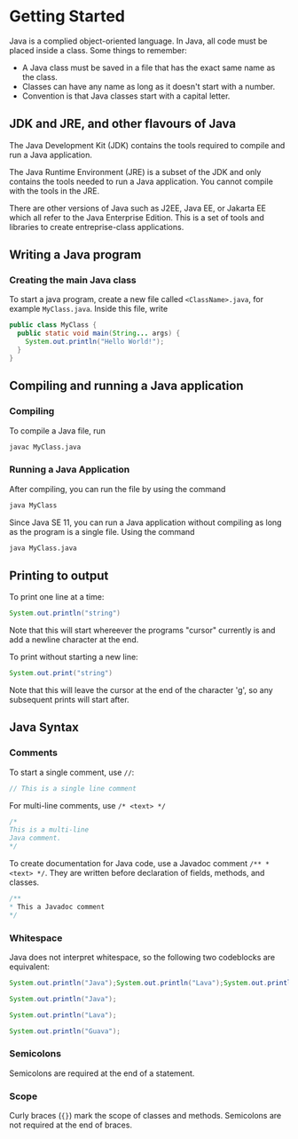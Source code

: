 # Getting Started
Java is a complied object-oriented language. In Java, all code must be placed inside a class. Some things to remember:
- A Java class must be saved in a file that has the exact same name as the class.
- Classes can have any name as long as it doesn't start with a number.
- Convention is that Java classes start with a capital letter.

## JDK and JRE, and other flavours of Java
The Java Development Kit (JDK) contains the tools required to compile and run a Java application.

The Java Runtime Environment (JRE) is a subset of the JDK and only contains the tools needed to run a Java application. You cannot compile with the tools in the JRE.

There are other versions of Java such as J2EE, Java EE, or Jakarta EE which all refer to the Java Enterprise Edition. This is a set of tools and libraries to create entreprise-class applications. 

## Writing a Java program

### Creating the main Java class
To start a java program, create a new file called `<ClassName>.java`, for example `MyClass.java`. Inside this file, write

```java
public class MyClass {
  public static void main(String... args) {
    System.out.println("Hello World!");
  }
}
```

## Compiling and running a Java application
### Compiling
To compile a Java file, run
```bash
javac MyClass.java
```

### Running a Java Application
After compiling, you can run the file by using the command

```bash
java MyClass
```

Since Java SE 11, you can run a Java application without compiling as long as the program is a single file. Using the command

```bash
java MyClass.java
```

## Printing to output
To print one line at a time:
```java
System.out.println("string")
```
Note that this will start whereever the programs "cursor" currently is and add a newline character at the end.

To print without starting a new line:
```java
System.out.print("string")
```
Note that this will leave the cursor at the end of the character 'g', so any subsequent prints will start after.

## Java Syntax

### Comments
To start a single comment, use `//`:
```java
// This is a single line comment
```

For multi-line comments, use `/* <text> */`
```java
/* 
This is a multi-line
Java comment.
*/
```

To create documentation for Java code, use a Javadoc comment `/** *<text> */`. They are written before declaration of fields, methods, and classes. 
```java
/**
* This a Javadoc comment
*/
```

### Whitespace
Java does not interpret whitespace, so the following two codeblocks are equivalent:
```java
System.out.println("Java");System.out.println("Lava");System.out.println("Guava");
```
```java
System.out.println("Java");

System.out.println("Lava");

System.out.println("Guava");
```

### Semicolons
Semicolons are required at the end of a statement. 

### Scope
Curly braces (`{}`) mark the scope of classes and methods. Semicolons are not required at the end of braces.

